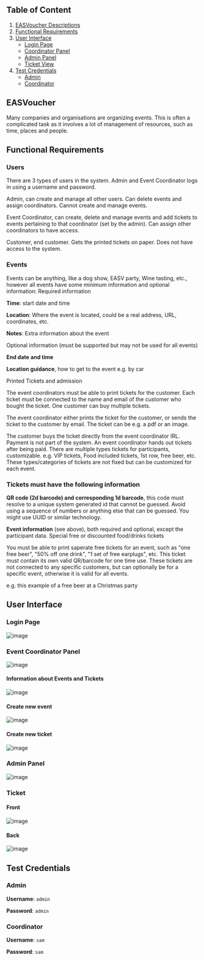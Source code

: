 ## Table of Content
1. [EASVoucher Descriptions](#easvoucher)
2. [Functional Requirements](#functional-requirements)
3. [User Interface](#user-interface)
    - [Login Page](#login-page)
    - [Coordinator Panel](#event-coordinator-panel)
    - [Admin Panel](#admin-panel)
    - [Ticket View](#ticket)
4. [Test Credentials](#test-credentials)
    - [Admin](#admin)
    - [Coordinator](#coordinator)


## EASVoucher
Many companies and organisations are organizing events. This is often a complicated task as it involves a lot of management of resources, such as time, places and people.

## Functional Requirements
### Users

There are 3 types of users in the system. Admin and Event Coordinator logs in using a username and password.

Admin, can create and manage all other users. Can delete events and assign coordinators. Cannot create and manage events.

Event Coordinator, can create, delete and manage events and add tickets to events pertaining to that coordinator (set by the admin). Can assign other coordinators to have access.

Customer, end customer. Gets the printed tickets on paper. Does not have access to the system.

### Events

Events can be anything, like a dog show, EASV party, Wine tasting, etc., however all events have some minimum information and optional information:
Required information

**Time**: start date and time

**Location**: Where the event is located, could be a real address, URL, coordinates, etc.

**Notes**: Extra information about the event

Optional information (must be supported but may not be used for all events)

**End date** **and time**

**Location guidance**, how to get to the event e.g. by car

Printed Tickets and admission

The event coordinators must be able to print tickets for the customer. Each ticket must be connected to the name and email of the customer who bought the ticket. One customer can buy multiple tickets. 

The event coordinator either prints the ticket for the customer, or sends the ticket to the customer by email. The ticket can be e.g. a pdf or an image.

The customer buys the ticket directly from the event coordinator IRL. Payment is not part of the system. An event coordinator hands out tickets after being paid.
There are multiple types tickets for participants, customizable. e.g. VIP tickets, Food included tickets, 1st row, free beer, etc. These types/categories of tickets are not fixed but can be customized for each event.

### Tickets must have the following information

**QR code (2d barcode) and corresponding 1d barcode**, this code must resolve to a unique system generated id that cannot be guessed. Avoid using a sequence of numbers or anything else that can be guessed. You might use UUID or similar technology.

**Event information** (see above), both required and optional, except the participant data.
Special free or discounted food/drinks tickets

You must be able to print saperate free tickets for an event, such as "one free beer", "50% off one drink", "1 set of free earplugs", etc. This ticket must contain its own valid QR/barcode for one time use. These tickets are not connected to any specific customers, but can optionally be for a specific event, otherwise it is valid for all events.

e.g. this example of a free beer at a Christmas party


## User Interface 
### Login Page
![image](https://github.com/ju5tAmir/EASVoucher/assets/145110623/97dbcd22-a78f-402a-a44b-042bd22af1d0)


### Event Coordinator Panel
![image](https://github.com/ju5tAmir/EASVoucher/assets/145110623/f0d7fcdb-406d-4c86-934e-a99370cb969e)

#### Information about Events and Tickets
![image](https://github.com/ju5tAmir/EASVoucher/assets/145110623/c002af23-0ccb-477d-9180-165b9470d027)

#### Create new event
![image](https://github.com/ju5tAmir/EASVoucher/assets/145110623/0fb248bb-766e-4581-91fb-ee7340e5b043)

#### Create new ticket
![image](https://github.com/ju5tAmir/EASVoucher/assets/145110623/0fe930e9-78b0-456c-a84b-0de874229b2e)

### Admin Panel
![image](https://github.com/ju5tAmir/EASVoucher/assets/145110623/7aa7495f-6fe1-4acb-bdde-b87ed52908f0)

### Ticket
#### Front
![image](https://github.com/ju5tAmir/EASVoucher/assets/145110623/068b459a-37a9-4bc1-89d3-763e4c2fd21a)

#### Back
![image](https://github.com/ju5tAmir/EASVoucher/assets/145110623/2c01cede-33e6-4223-8abc-79ce8acd2cf4)


## Test Credentials

### Admin

**Username**: `admin`

**Password**: `admin`

### Coordinator

**Username**: `sam`

**Password**: `sam`



